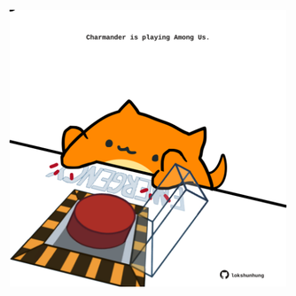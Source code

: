 <!-- built at 22/08/2024, 23:00:47 UTC -->
<p align="center">
  <img width="500" height="500" src="./ReadmeImage.svg">
</p>
